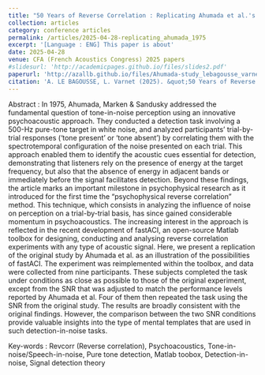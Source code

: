 ```yaml
---
title: "50 Years of Reverse Correlation : Replicating Ahumada et al.'s Pioneering Study"
collection: articles
category: conference articles
permalink: /articles/2025-04-28-replicating_ahumada_1975
excerpt: '[Language : ENG] This paper is about'
date: 2025-04-28
venue: CFA (French Acoustics Congress) 2025 papers
#slidesurl: 'http://academicpages.github.io/files/slides2.pdf'
paperurl: 'http://azallb.github.io/files/Ahumada-study_lebagousse_varnet2025.pdf'
citation: 'A. LE BAGOUSSE, L. Varnet (2025). &quot;50 Years of Reverse Correlation : Replicating Ahumada et al.s Pioneering Study.&quot; CFA 2025 papers.'
---
```


Abstract : In 1975, Ahumada, Marken & Sandusky addressed the fundamental question of tone-in-noise perception using
an innovative psychoacoustic approach. They conducted a detection task involving a 500-Hz pure-tone target
in white noise, and analyzed participants’ trial-by-trial responses (‘tone present’ or ‘tone absent’) by correlating
them with the spectrotemporal configuration of the noise presented on each trial. This approach enabled them to
identify the acoustic cues essential for detection, demonstrating that listeners rely on the presence of energy at the
target frequency, but also that the absence of energy in adjacent bands or immediately before the signal facilitates
detection.
Beyond these findings, the article marks an important milestone in psychophysical research as it introduced for the
first time the “psychophysical reverse correlation” method. This technique, which consists in analyzing the influence
of noise on perception on a trial-by-trial basis, has since gained considerable momentum in psychoacoustics. The
increasing interest in the approach is reflected in the recent development of fastACI, an open-source Matlab toolbox
for designing, conducting and analysing reverse correlation experiments with any type of acoustic signal.
Here, we present a replication of the original study by Ahumada et al. as an illustration of the possibilities of fastACI.
The experiment was reimplemented within the toolbox, and data were collected from nine participants. These
subjects completed the task under conditions as close as possible to those of the original experiment, except from the
SNR that was adjusted to match the performance levels reported by Ahumada et al. Four of them then repeated the
task using the SNR from the original study. The results are broadly consistent with the original findings. However,
the comparison between the two SNR conditions provide valuable insights into the type of mental templates that are
used in such detection-in-noise tasks.

Key-words : Revcorr (Reverse correlation), Psychoacoustics, Tone-in-noise/Speech-in-noise, Pure tone detection, Matlab toobox, Detection-in-noise, Signal detection theory